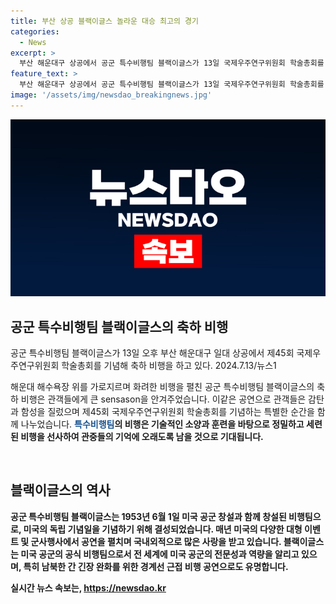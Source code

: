 ```yaml
---
title: 부산 상공 블랙이글스 놀라운 대승 최고의 경기
categories:
  - News
excerpt: >
  부산 해운대구 상공에서 공군 특수비행팀 블랙이글스가 13일 국제우주연구위원회 학술총회를 기념해 축하 비행을 하였다.
feature_text: >
  부산 해운대구 상공에서 공군 특수비행팀 블랙이글스가 13일 국제우주연구위원회 학술총회를 기념해 축하 비행을 하였다.
image: '/assets/img/newsdao_breakingnews.jpg'
---
```


<p><img src="/assets/img/newsdao_breakingnews.jpg" alt="firstkoreanews 속보" /></p>

<h2 data-ke-size="size26">공군 특수비행팀 블랙이글스의 축하 비행</h2>

<p data-ke-size="size16">공군 특수비행팀 블랙이글스가 13일 오후 부산 해운대구 일대 상공에서 제45회 국제우주연구위원회 학술총회를 기념해 축하 비행을 하고 있다. 2024.7.13/뉴스1</p>

<p>해운대 해수욕장 위를 가로지르며 화려한 비행을 펼친 공군 특수비행팀 블랙이글스의 축하 비행은 관객들에게 큰 sensason을 안겨주었습니다. 이같은 공연으로 관객들은 감탄과 함성을 질렀으며 제45회 국제우주연구위원회 학술총회를 기념하는 특별한 순간을 함께 나누었습니다. <b><span style="color: #1a5490;">특수비행팀</span><b>의 비행은 기술적인 소양과 훈련을 바탕으로 정밀하고 세련된 비행을 선사하여 관중들의 기억에 오래도록 남을 것으로 기대됩니다.</b> </p>

<p data-ke-size="size16">&nbsp;</p>

<h2 data-ke-size="size26">블랙이글스의 역사</h2>

<p data-ke-size="size16">공군 특수비행팀 블랙이글스는 1953년 6월 1일 미국 공군 창설과 함께 창설된 비행팀으로, 미국의 독립 기념일을 기념하기 위해 결성되었습니다. 매년 미국의 다양한 대형 이벤트 및 군사행사에서 공연을 펼치며 국내외적으로 많은 사랑을 받고 있습니다. 블랙이글스는 미국 공군의 공식 비행팀으로서 전 세계에 미국 공군의 전문성과 역량을 알리고 있으며, 특히 남북한 간 긴장 완화를 위한 경계선 근접 비행 공연으로도 유명합니다.</p>
실시간 뉴스 속보는, <a href="https://newsdao.kr" rel="dofollow">https://newsdao.kr</a>


